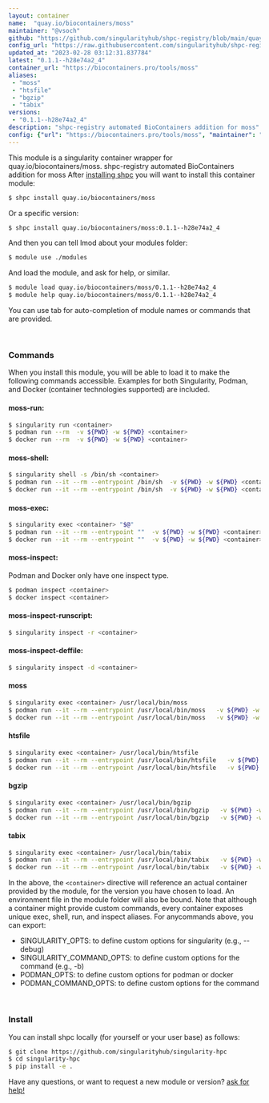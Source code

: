 ```yaml
---
layout: container
name:  "quay.io/biocontainers/moss"
maintainer: "@vsoch"
github: "https://github.com/singularityhub/shpc-registry/blob/main/quay.io/biocontainers/moss/container.yaml"
config_url: "https://raw.githubusercontent.com/singularityhub/shpc-registry/main/quay.io/biocontainers/moss/container.yaml"
updated_at: "2023-02-28 03:12:31.837784"
latest: "0.1.1--h28e74a2_4"
container_url: "https://biocontainers.pro/tools/moss"
aliases:
 - "moss"
 - "htsfile"
 - "bgzip"
 - "tabix"
versions:
 - "0.1.1--h28e74a2_4"
description: "shpc-registry automated BioContainers addition for moss"
config: {"url": "https://biocontainers.pro/tools/moss", "maintainer": "@vsoch", "description": "shpc-registry automated BioContainers addition for moss", "latest": {"0.1.1--h28e74a2_4": "sha256:0c1adee4440fffa9c20c9683e94cbdfd3220b8b05111c832ec946557197ed255"}, "tags": {"0.1.1--h28e74a2_4": "sha256:0c1adee4440fffa9c20c9683e94cbdfd3220b8b05111c832ec946557197ed255"}, "docker": "quay.io/biocontainers/moss", "aliases": {"moss": "/usr/local/bin/moss", "htsfile": "/usr/local/bin/htsfile", "bgzip": "/usr/local/bin/bgzip", "tabix": "/usr/local/bin/tabix"}}
---
```


This module is a singularity container wrapper for quay.io/biocontainers/moss.
shpc-registry automated BioContainers addition for moss
After [installing shpc](#install) you will want to install this container module:


```bash
$ shpc install quay.io/biocontainers/moss
```

Or a specific version:

```bash
$ shpc install quay.io/biocontainers/moss:0.1.1--h28e74a2_4
```

And then you can tell lmod about your modules folder:

```bash
$ module use ./modules
```

And load the module, and ask for help, or similar.

```bash
$ module load quay.io/biocontainers/moss/0.1.1--h28e74a2_4
$ module help quay.io/biocontainers/moss/0.1.1--h28e74a2_4
```

You can use tab for auto-completion of module names or commands that are provided.

<br>

### Commands

When you install this module, you will be able to load it to make the following commands accessible.
Examples for both Singularity, Podman, and Docker (container technologies supported) are included.

#### moss-run:

```bash
$ singularity run <container>
$ podman run --rm  -v ${PWD} -w ${PWD} <container>
$ docker run --rm  -v ${PWD} -w ${PWD} <container>
```

#### moss-shell:

```bash
$ singularity shell -s /bin/sh <container>
$ podman run --it --rm --entrypoint /bin/sh  -v ${PWD} -w ${PWD} <container>
$ docker run --it --rm --entrypoint /bin/sh  -v ${PWD} -w ${PWD} <container>
```

#### moss-exec:

```bash
$ singularity exec <container> "$@"
$ podman run --it --rm --entrypoint ""  -v ${PWD} -w ${PWD} <container> "$@"
$ docker run --it --rm --entrypoint ""  -v ${PWD} -w ${PWD} <container> "$@"
```

#### moss-inspect:

Podman and Docker only have one inspect type.

```bash
$ podman inspect <container>
$ docker inspect <container>
```

#### moss-inspect-runscript:

```bash
$ singularity inspect -r <container>
```

#### moss-inspect-deffile:

```bash
$ singularity inspect -d <container>
```


#### moss

```bash
$ singularity exec <container> /usr/local/bin/moss
$ podman run --it --rm --entrypoint /usr/local/bin/moss   -v ${PWD} -w ${PWD} <container> -c " $@"
$ docker run --it --rm --entrypoint /usr/local/bin/moss   -v ${PWD} -w ${PWD} <container> -c " $@"
```


#### htsfile

```bash
$ singularity exec <container> /usr/local/bin/htsfile
$ podman run --it --rm --entrypoint /usr/local/bin/htsfile   -v ${PWD} -w ${PWD} <container> -c " $@"
$ docker run --it --rm --entrypoint /usr/local/bin/htsfile   -v ${PWD} -w ${PWD} <container> -c " $@"
```


#### bgzip

```bash
$ singularity exec <container> /usr/local/bin/bgzip
$ podman run --it --rm --entrypoint /usr/local/bin/bgzip   -v ${PWD} -w ${PWD} <container> -c " $@"
$ docker run --it --rm --entrypoint /usr/local/bin/bgzip   -v ${PWD} -w ${PWD} <container> -c " $@"
```


#### tabix

```bash
$ singularity exec <container> /usr/local/bin/tabix
$ podman run --it --rm --entrypoint /usr/local/bin/tabix   -v ${PWD} -w ${PWD} <container> -c " $@"
$ docker run --it --rm --entrypoint /usr/local/bin/tabix   -v ${PWD} -w ${PWD} <container> -c " $@"
```



In the above, the `<container>` directive will reference an actual container provided
by the module, for the version you have chosen to load. An environment file in the
module folder will also be bound. Note that although a container
might provide custom commands, every container exposes unique exec, shell, run, and
inspect aliases. For anycommands above, you can export:

 - SINGULARITY_OPTS: to define custom options for singularity (e.g., --debug)
 - SINGULARITY_COMMAND_OPTS: to define custom options for the command (e.g., -b)
 - PODMAN_OPTS: to define custom options for podman or docker
 - PODMAN_COMMAND_OPTS: to define custom options for the command

<br>

### Install

You can install shpc locally (for yourself or your user base) as follows:

```bash
$ git clone https://github.com/singularityhub/singularity-hpc
$ cd singularity-hpc
$ pip install -e .
```

Have any questions, or want to request a new module or version? [ask for help!](https://github.com/singularityhub/singularity-hpc/issues)